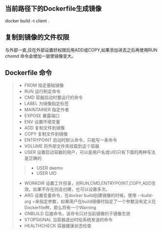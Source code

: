 ## 当前路径下的Dockerfile生成镜像
docker build -t client .
## 复制到镜像的文件权限
与外部一直,应在外部设置好权限后用ADD或COPY,如果添加进去之后再使用RUN chomd 命令会增加一层使镜像变大。

## Dockerfile 命令
> * FROM 指定基础镜像
> * RUN 运行制定命令
> * CMD 容器启动时要运行的命令
> * LABEL 为镜像指定标签
> * MAINTAINER 指定作者
> * EXPOSE 暴露端口
> * ENV 设置环境变量
> * ADD 复制文件到镜像
> * COPY 复制文件到镜像
> * ENTRYPOINT 启动时默认命令，只能写一条命令
> * VOLUME 将外部文件夹挂载到这个容器
> * USER 设置启动容器的用户，可以是用户名或UID只有下面的两种写法是正确的   
> >* USER daemo  
> >* USER UID
> * WORKDIR 设置工作目录，对RUN,CMD,ENTRYPOINT,COPY,ADD生效。如果不存在则会创建，也可以设置多次。 
> * ARG 设置变量命令，在docker build创建镜像的时候，使用 --build-arg <varname>=<value>来指定参数，如果用户在build镜像时指定了一个参数没有定义在Dockerfile种，那么将有一个Warning
> * ONBUILD 后接命令，该命令只对当前镜像的子镜像生效
> * STOPSIGNAL 当容器退出时给系统发送的命令
> * HEALTHCHECK 容器健康状态检查
